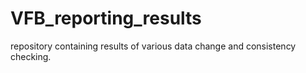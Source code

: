 # VFB_reporting_results
repository containing results of various data change and consistency checking.
